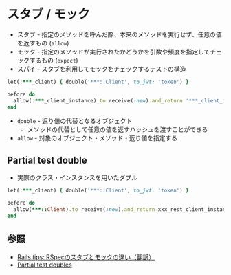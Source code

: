 # スタブ / モック
- スタブ - 指定のメソッドを呼んだ際、本来のメソッドを実行せず、任意の値を返すもの (`allow`)
- モック - 指定のメソッドが実行されたかどうかを引数や頻度を指定してチェックするもの (`expect`)
- スパイ - スタブを利用してモックをチェックするテストの構造

```ruby
let(:***_client) { double('***::Client', to_jwt: 'token') }

before do
  allow(:***_client_instance).to receive(:new).and_return '***_client_instance'
end
```

- `double` - 返り値の代替となるオブジェクト
  - メソッドの代替として任意の値を返すハッシュを渡すことができる
- `allow` - 対象のオブジェクト・メソッド・返り値を指定する

## Partial test double
- 実際のクラス・インスタンスを用いたダブル

```ruby
let(:***_client) { double('***::Client', to_jwt: 'token') }

before do
  allow(***::Client).to receive(:new).and_return xxx_rest_client_instance
end
```

## 参照
- [Rails tips: RSpecのスタブとモックの違い（翻訳）](https://techracho.bpsinc.jp/hachi8833/2018_04_25/55467)
- [Partial test doubles](https://relishapp.com/rspec/rspec-mocks/docs/basics/partial-test-doubles)
